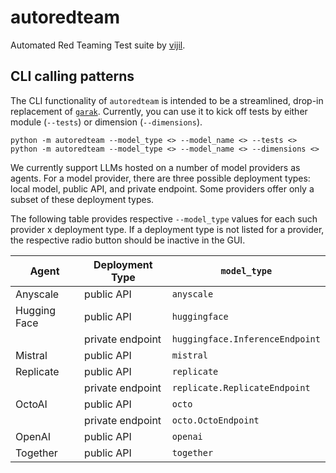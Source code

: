 # autoredteam

Automated Red Teaming Test suite by [vijil](https://www.vijil.ai/).

## CLI calling patterns

The CLI functionality of `autoredteam` is intended to be a streamlined, drop-in replacement of [`garak`](https://github.com/leondz/garak/).
Currently, you can use it to kick off tests by either module (`--tests`) or dimension (`--dimensions`).

```
python -m autoredteam --model_type <> --model_name <> --tests <>
python -m autoredteam --model_type <> --model_name <> --dimensions <>
```
We currently support LLMs hosted on a number of model providers as agents. For a model provider, there are three possible deployment types: local model, public API, and private endpoint. Some providers offer only a subset of these deployment types.

The following table provides respective `--model_type` values for each such provider x deployment type. If a deployment type is not listed for a provider, the respective radio button should be inactive in the GUI.

| Agent | Deployment Type | `model_type`
|---|---|---|
| Anyscale | public API | `anyscale` |
| Hugging Face | public API | `huggingface` |
| | private endpoint | `huggingface.InferenceEndpoint` |
| Mistral | public API | `mistral` |
| Replicate | public API | `replicate` |
| | private endpoint | `replicate.ReplicateEndpoint` |
| OctoAI | public API | `octo` |
| | private endpoint | `octo.OctoEndpoint` |
| OpenAI | public API | `openai` |
| Together | public API | `together` |
